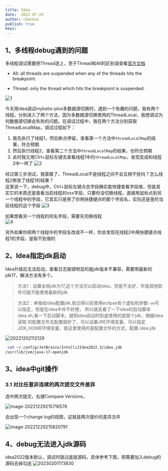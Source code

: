 ```yaml
---
title: Idea
date:  2022-07-29
author: chenkun
publish: true
keys:
---
```


## 1、多线程debug遇到的问题

多线程调试需要把Thread选上，至于Thread和All的区别请查看[官方文档](https://www.jetbrains.com/help/idea/using-breakpoints.html#breakpoint-properties)  

- All: all threads are suspended when any of the threads hits the breakpoint.

- Thread: only the thread which hits the breakpoint is suspended.

![1](https://afatpig.oss-cn-chengdu.aliyuncs.com/blog/20220729150247.png)

今天用idea调试mybatis-plus多数据源切换时，遇到一个有趣的问题，我有两个线程，分别进入了两个方法，因为多数据源切换使用的ThreadLocal，我想调试为何数据源切换会失败的问题。在调试过程中，我在两个方法分别获取ThreadLocalMap，调试过程如下：  

1. 我先执行了线程1，然后断点停留，查看第一个方法中`threadLocalMap`的结果，符合预期
2. 然后执行线程2，查看第二个方法中`threadLocalMap`的结果，也符合预期
3. 此时我又用Ctrl+鼠标左键去查看线程1中的`threadLocalMap`，发现变成和线程2中一样了
![2](https://afatpig.oss-cn-chengdu.aliyuncs.com/blog/20220729145847.png)

经过第三步测试，我蒙蔽了，ThreadLocal不是线程之间不会互相干扰吗？怎么线程2修改了线程1的结果？  
这里说一下，debug中，Ctrl+鼠标左键点击字段确实能快捷查看字段值，但是其实它的本质还是查看当前线程的xxx字段，只要你没切换线程，直接用鼠标点到另一个线程中的字段，它其实只是用了你用快捷键点的那个字段名，实际还是差的当前线程的这个字段
![3](https://afatpig.oss-cn-chengdu.aliyuncs.com/blog/20220729151140.png)

如果想看另一个线程的同名字段，需要先切换线程  
![4](https://afatpig.oss-cn-chengdu.aliyuncs.com/blog/20220729151320.png)  

另外如果你把两个线程中的字段名改成不一样，你会发现在线程2中用快捷键点线程1的字段，是取不到值的

## 2、Idea指定jdk启动

Idea升级后无法启动，查看日志报错明显的是jdk版本不兼容，需要用最新的jdk17，解决方法有多个。

> 方法1：设置全局jdk为17,这个方法可以启动idea，但是不太好，毕竟其他软件可能不能使用最新的jdk

> 方法2：单独给idea配置jdk,我记得以前使用eclipse有个虚拟机参数`-vm`可以指定，但是在idea中并不好使，
> 所以就去看了一下idea的启动脚本idea.sh,看一下启动脚本，就知idea启动时到底使用的是那个jdk，根据idea读取
> 的配置文件去配置就好了，可以设置JRE环境变量、可以指定JDK_HOME环境变量，我这里使用的是配置文件的方式，配置
> idea.jdk

![20221202112129](https://afatpig.oss-cn-chengdu.aliyuncs.com/blog/20221202112129.png)

```bash
 cat ~/.config/JetBrains/IntelliJIdea2022.3/idea.jdk                                      
/usr/lib/jvm/java-17-openjdk
```

## 3、idea中git操作

### 3.1 对比任意非连续的两次提交文件差异

选中两次提交，右键Compare Versions，

![image-20221229215718576](http://afatpig.oss-cn-chengdu.aliyuncs.com/blog/image-20221229215718576.png)



会出现一个change log的视图，这就是两次提价的差异文件

![image-20221229215820791](http://afatpig.oss-cn-chengdu.aliyuncs.com/blog/image-20221229215820791.png)

## 4、debug无法进入jdk源码

idea2022版本默认，调试时跳过底层源码，具体参考下图，把需要加入debug的源码去掉勾选
![20230201173830](https://afatpig.oss-cn-chengdu.aliyuncs.com/blog/20230201173830.png)